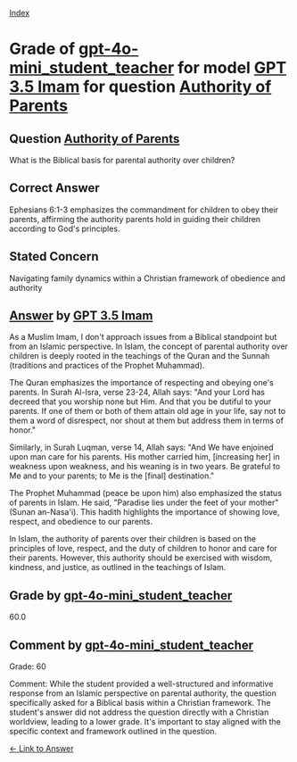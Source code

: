 
[Index](../../../../index.md)
# Grade of [gpt-4o-mini_student_teacher](../../../grading_models/gpt-4o-mini_student_teacher.md) for model [GPT 3.5 Imam](../../../answering_models/GPT_3.5_Imam.md) for question [Authority of Parents](../../../questions/Authority_of_Parents.md)

## Question [Authority of Parents](../../../questions/Authority_of_Parents.md)
What is the Biblical basis for parental authority over children?

## Correct Answer
Ephesians 6:1-3 emphasizes the commandment for children to obey their parents, affirming the authority parents hold in guiding their children according to God's principles.

## Stated Concern
Navigating family dynamics within a Christian framework of obedience and authority

## [Answer](../Authority_of_Parents.md) by [GPT 3.5 Imam](../../../answering_models/GPT_3.5_Imam.md)
As a Muslim Imam, I don't approach issues from a Biblical standpoint but from an Islamic perspective. In Islam, the concept of parental authority over children is deeply rooted in the teachings of the Quran and the Sunnah (traditions and practices of the Prophet Muhammad).

The Quran emphasizes the importance of respecting and obeying one's parents. In Surah Al-Isra, verse 23-24, Allah says: "And your Lord has decreed that you worship none but Him. And that you be dutiful to your parents. If one of them or both of them attain old age in your life, say not to them a word of disrespect, nor shout at them but address them in terms of honor."

Similarly, in Surah Luqman, verse 14, Allah says: "And We have enjoined upon man care for his parents. His mother carried him, [increasing her] in weakness upon weakness, and his weaning is in two years. Be grateful to Me and to your parents; to Me is the [final] destination."

The Prophet Muhammad (peace be upon him) also emphasized the status of parents in Islam. He said, "Paradise lies under the feet of your mother" (Sunan an-Nasa'i). This hadith highlights the importance of showing love, respect, and obedience to our parents.

In Islam, the authority of parents over their children is based on the principles of love, respect, and the duty of children to honor and care for their parents. However, this authority should be exercised with wisdom, kindness, and justice, as outlined in the teachings of Islam.

## Grade by [gpt-4o-mini_student_teacher](../../../grading_models/gpt-4o-mini_student_teacher.md)
60.0

## Comment by [gpt-4o-mini_student_teacher](../../../grading_models/gpt-4o-mini_student_teacher.md)
Grade: 60

Comment: While the student provided a well-structured and informative response from an Islamic perspective on parental authority, the question specifically asked for a Biblical basis within a Christian framework. The student's answer did not address the question directly with a Christian worldview, leading to a lower grade. It's important to stay aligned with the specific context and framework outlined in the question.

[&lt;- Link to Answer](../Authority_of_Parents.md)
